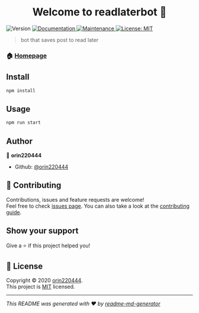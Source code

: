 <h1 align="center">Welcome to readlaterbot 👋</h1>
<p>
  <img alt="Version" src="https://img.shields.io/badge/version-1.0.0-blue.svg?cacheSeconds=2592000" />
  <a href="https://github.com/orin220444/templatebot#readme" target="_blank">
    <img alt="Documentation" src="https://img.shields.io/badge/documentation-yes-brightgreen.svg" />
  </a>
  <a href="https://github.com/orin220444/templatebot/graphs/commit-activity" target="_blank">
    <img alt="Maintenance" src="https://img.shields.io/badge/Maintained%3F-yes-green.svg" />
  </a>
  <a href="https://github.com/orin220444/templatebot/blob/master/LICENSE" target="_blank">
    <img alt="License: MIT" src="https://img.shields.io/github/license/orin220444/readlaterbot" />
  </a>
</p>

> bot that saves post to read later

### 🏠 [Homepage](https://github.com/orin220444/templatebot#readme)

## Install

```sh
npm install
```

## Usage

```sh
npm run start
```

## Author

👤 **orin220444**

* Github: [@orin220444](https://github.com/orin220444)

## 🤝 Contributing

Contributions, issues and feature requests are welcome!<br />Feel free to check [issues page](https://github.com/orin220444/templatebot/issues). You can also take a look at the [contributing guide](https://github.com/orin220444/templatebot/blob/master/CONTRIBUTING.md).

## Show your support

Give a ⭐️ if this project helped you!

## 📝 License

Copyright © 2020 [orin220444](https://github.com/orin220444).<br />
This project is [MIT](https://github.com/orin220444/templatebot/blob/master/LICENSE) licensed.

***
_This README was generated with ❤️ by [readme-md-generator](https://github.com/kefranabg/readme-md-generator)_